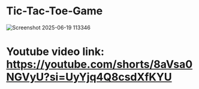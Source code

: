 ﻿# Tic-Tac-Toe-Game
![Screenshot 2025-06-19 113346](https://github.com/user-attachments/assets/b2f1b614-6bd5-468b-b635-32a8c359da1c)

# Youtube video link: https://youtube.com/shorts/8aVsa0NGVyU?si=UyYjq4Q8csdXfKYU
